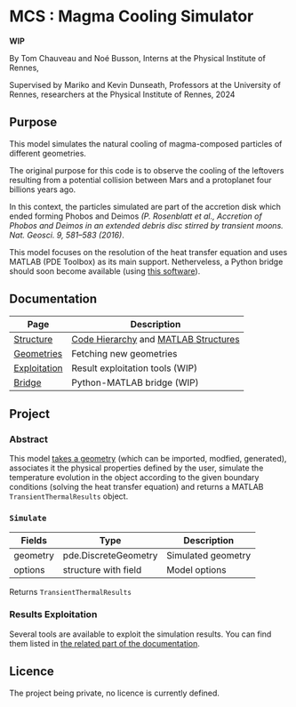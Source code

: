 # MCS : Magma Cooling Simulator
**WIP**

By Tom Chauveau and Noé Busson, Interns at the Physical Institute of Rennes,

Supervised by Mariko and Kevin Dunseath, Professors at the University of Rennes, researchers at the Physical Institute of Rennes, 2024
## Purpose

This model simulates the natural cooling of magma-composed particles of different geometries.

The original purpose for this code is to observe the cooling of the leftovers resulting from a potential collision between Mars and a protoplanet four billions years ago.

In this context, the particles simulated are part of the accretion disk which ended forming Phobos and Deimos *(P. Rosenblatt et al., Accretion of Phobos and Deimos in an extended debris disc stirred by transient moons. Nat. Geosci. 9, 581–583 (2016)*.

This model focuses on the resolution of the heat transfer equation and uses MATLAB (PDE Toolbox) as its main support. Netherveless, a Python bridge should soon become available (using [this software](https://github.com/arokem/python-matlab-bridge)).

## Documentation

| Page            |   Description        |
| -----------     | -------------------- |
| [Structure](doc/structure.md)          | [Code Hierarchy](doc/structure.md#code-hierarchy) and [MATLAB Structures](doc/structure.md#matlab-structures)|
| [Geometries](doc/simulation.md)        | Fetching new geometries |
| [Exploitation](doc/exploitation.md)    | Result exploitation tools (WIP) |
| [Bridge](doc/bridge.md)                | Python-MATLAB bridge (WIP)  

## Project
### Abstract
This model [takes a geometry](doc/geometries.md) (which can be imported, modfied, generated), associates it the physical properties defined by the user, simulate the temperature evolution in the object according to the given boundary conditions (solving the heat transfer equation) and returns a MATLAB `TransientThermalResults` object.

### `Simulate`
| Fields      |        Type          |     Description    |
| ----------- |     ----------       |     -----------    |
| geometry    | pde.DiscreteGeometry | Simulated geometry |
| options     | structure with field | Model options      |

Returns `TransientThermalResults`

### Results Exploitation

Several tools are available to exploit the simulation results. You can find them listed in [the related part of the documentation]().
## Licence

The project being private, no licence is currently defined.

